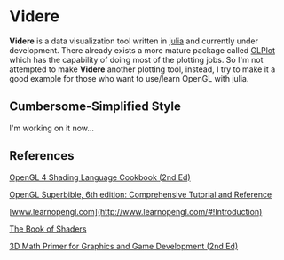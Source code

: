 # Videre
**Videre** is a data visualization tool written in [julia](http://julialang.org) and currently under development. There already exists a more mature package called [GLPlot](https://github.com/SimonDanisch/GLPlot.jl) which has the capability of doing most of the plotting jobs. So I'm not attempted to make **Videre** another plotting tool, instead, I try to make it a good example for those who want to use/learn OpenGL with julia.

## Cumbersome-Simplified Style
I'm working on it now...







## References

[OpenGL 4 Shading Language Cookbook (2nd Ed)](http://www.amazon.com/OpenGL-Shading-Language-Cookbook-Edition/dp/1782167021)

[OpenGL Superbible, 6th edition: Comprehensive Tutorial and Reference](http://www.openglsuperbible.com)

[www.learnopengl.com](http://www.learnopengl.com/#!Introduction)

[The Book of Shaders](http://patriciogonzalezvivo.com/2015/thebookofshaders/00/)

[3D Math Primer for Graphics and Game Development (2nd Ed)](http://www.amazon.com/Math-Primer-Graphics-Development-Edition/dp/1568817231)
